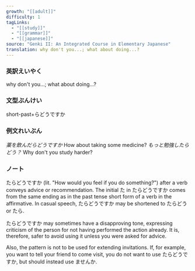 ```yaml
---
growth: "[[adult]]"
difficulty: 1
tagLinks:
  - "[[study]]"
  - "[[grammar]]"
  - "[[japanese]]"
source: "Genki II: An Integrated Course in Elementary Japanese"
translation: why don't you...; what about doing...?
---
```

### 英訳えいやく	

why don't you...; what about doing...?
### 文型ぶんけい

short-past+らどうですか
### 例文れいぶん

*薬を飲んだらどうですか* How about taking some medicine?
*もっと勉強したらどう？* Why don't you study harder?
### ノート

たらどうですか (lit. "How would you feel if you do something?") after a verb conveys advice or recommendation. The initial た in たらどうですか comes from the same ending as in the past tense short form of a verb in the affirmative. In casual speech, たらどうですか may be shortened to たらどう or たら.

たらどうですか may sometimes have a disapproving tone, expressing criticism of the person for not having performed the action already. It is, therefore, safer to avoid using it unless you were asked for advice.

Also, the pattern is not to be used for extending invitations. If, for example, you want to tell your friend to come visit, you do not want to use たらどうですか, but should instead use ませんか.